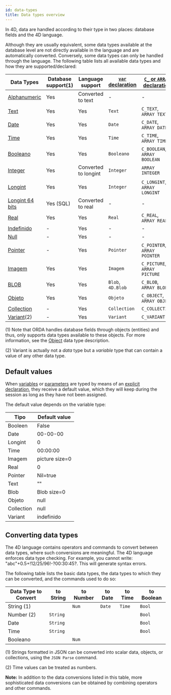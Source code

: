 ```yaml
---
id: data-types
title: Data types overview
---
```


In 4D, data are handled according to their type in two places: database fields and the 4D language.

Although they are usually equivalent, some data types available at the database level are not directly available in the language and are automatically converted. Conversely, some data types can only be handled through the language. The following table lists all available data types and how they are supported/declared:

| Data Types                                  | Database support(1) | Language support     | [`var` declaration](variables.md#using-the-var-keyword) | [`C_` or `ARRAY` declaration](variables.md#using-a-c_-directive) |
| ------------------------------------------- | ------------------- | -------------------- | ------------------------------------------------------- | ---------------------------------------------------------------- |
| [Alphanumeric](dt_string.md)                | Yes                 | Converted to text    | -                                                       | -                                                                |
| [Text](Concepts/dt_string.md)               | Yes                 | Yes                  | `Text`                                                  | `C_TEXT`, `ARRAY TEXT`                                           |
| [Date](Concepts/dt_date.md)                 | Yes                 | Yes                  | `Date`                                                  | `C_DATE`, `ARRAY DATE`                                           |
| [Time](Concepts/dt_time.md)                 | Yes                 | Yes                  | `Time`                                                  | `C_TIME`, `ARRAY TIME`                                           |
| [Booleano](Concepts/dt_boolean.md)          | Yes                 | Yes                  | `Booleano`                                              | `C_BOOLEAN`, `ARRAY BOOLEAN`                                     |
| [Integer](Concepts/dt_number.md)            | Yes                 | Converted to longint | `Integer`                                               | `ARRAY INTEGER`                                                  |
| [Longint](Concepts/dt_number.md)            | Yes                 | Yes                  | `Integer`                                               | `C_LONGINT`, `ARRAY LONGINT`                                     |
| [Longint 64 bits](Concepts/dt_number.md)    | Yes (SQL)           | Converted to real    | -                                                       | -                                                                |
| [Real](Concepts/dt_number.md)               | Yes                 | Yes                  | `Real`                                                  | `C_REAL`, `ARRAY REAL`                                           |
| [Indefinido](Concepts/dt_null_undefined.md) | -                   | Yes                  | -                                                       | -                                                                |
| [Null](Concepts/dt_null_undefined.md)       | -                   | Yes                  | -                                                       | -                                                                |
| [Pointer](Concepts/dt_pointer.md)           | -                   | Yes                  | `Pointer`                                               | `C_POINTER`, `ARRAY POINTER`                                     |
| [Imagem](Concepts/dt_picture.md)            | Yes                 | Yes                  | `Imagem`                                                | `C_PICTURE`, `ARRAY PICTURE`                                     |
| [BLOB](Concepts/dt_blob.md)                 | Yes                 | Yes                  | `Blob`, `4D.Blob`                                       | `C_BLOB`, `ARRAY BLOB`                                           |
| [Objeto](Concepts/dt_object.md)             | Yes                 | Yes                  | `Objeto`                                                | `C_OBJECT`, `ARRAY OBJECT`                                       |
| [Collection](Concepts/dt_collection.md)     | -                   | Yes                  | `Collection`                                            | `C_COLLECTION`                                                   |
| [Variant](Concepts/dt_variant.md)(2)        | -                   | Yes                  | `Variant`                                               | `C_VARIANT`                                                      |

(1) Note that ORDA handles database fields through objects (entities) and thus, only supports data types available to these objects. For more information, see the [Object](Concepts/dt_object.md) data type description.

(2) Variant is actually not a *data* type but a *variable* type that can contain a value of any other data type.

## Default values

When [variables](variables.md) or [parameters](parameters.md) are typed by means of an [explicit declaration](variables.md#declaring-variables), they receive a default value, which they will keep during the session as long as they have not been assigned.

The default value depends on the variable type:

| Tipo       | Default value  |
| ---------- | -------------- |
| Booleen    | False          |
| Date       | 00-00-00       |
| Longint    | 0              |
| Time       | 00:00:00       |
| Imagem     | picture size=0 |
| Real       | 0              |
| Pointer    | Nil=true       |
| Text       | ""             |
| Blob       | Blob size=0    |
| Objeto     | null           |
| Collection | null           |
| Variant    | indefinido     |


## Converting data types

The 4D language contains operators and commands to convert between data types, where such conversions are meaningful. The 4D language enforces data type checking. For example, you cannot write: "abc"+0.5+!12/25/96!-?00:30:45?. This will generate syntax errors.

The following table lists the basic data types, the data types to which they can be converted, and the commands used to do so:

| Data Type to Convert | to String | to Number | to Date | to Time | to Boolean |
| -------------------- | --------- | --------- | ------- | ------- | ---------- |
| String (1)           |           | `Num`     | `Date`  | `Time`  | `Bool`     |
| Number (2)           | `String`  |           |         |         | `Bool`     |
| Date                 | `String`  |           |         |         | `Bool`     |
| Time                 | `String`  |           |         |         | `Bool`     |
| Booleano             |           | `Num`     |         |         |            |

(1) Strings formatted in JSON can be converted into scalar data, objects, or collections, using the `JSON Parse` command.

(2) Time values can be treated as numbers.

**Note:** In addition to the data conversions listed in this table, more sophisticated data conversions can be obtained by combining operators and other commands.
